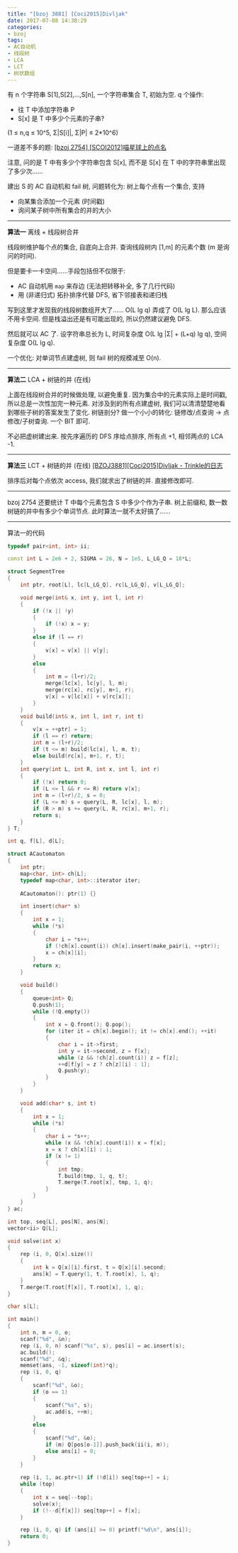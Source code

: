 ```yaml
---
title: "[bzoj 3881] [Coci2015]Divljak"
date: 2017-07-08 14:38:29
categories:
- bzoj
tags:
- AC自动机
- 线段树
- LCA
- LCT
- 树状数组
---
```

有 n 个字符串 S[1],S[2],...,S[n], 一个字符串集合 T, 初始为空. q 个操作:
- 往 T 中添加字符串 P
- S[x] 是 T 中多少个元素的子串?

(1 &le; n,q &le; 10^5, Σ|S[i]|, Σ|P| &le; 2\*10^6)

一道差不多的题: [[bzoj 2754] [SCOI2012]喵星球上的点名](http://www.lydsy.com/JudgeOnline/problem.php?id=2754)
<!--more-->
注意, 问的是 T 中有多少个字符串包含 S[x], 而不是 S[x] 在 T 中的字符串里出现了多少次......

建出 S 的 AC 自动机和 fail 树, 问题转化为: 树上每个点有一个集合, 支持
- 向某集合添加一个元素 (时间戳)
- 询问某子树中所有集合的并的大小

---
**算法一** 离线 + 线段树合并

线段树维护每个点的集合, 自底向上合并. 查询线段树内 [1,m] 的元素个数 (m 是询问的时间).

但是要卡一卡空间......手段包括但不仅限于:
- AC 自动机用 `map` 来存边 (无法把转移补全, 多了几行代码)
- 用 (非递归式) 拓扑排序代替 DFS, 省下邻接表和递归栈

写到这里才发现我的线段树数组开大了...... O(L lg q) 弄成了 O(L lg L). 那么应该不用卡空间. 但是栈溢出还是有可能出现的, 所以仍然建议避免 DFS.

然后就可以 AC 了. 设字符串总长为 L, 时间复杂度 O(L lg |Σ| + (L+q) lg q), 空间复杂度 O(L lg q).

一个优化: 对单词节点建虚树, 则 fail 树的规模减至 O(n).

---
**算法二** LCA + 树链的并 (在线)

上面在线段树合并的时候做处理, 以避免重复. 因为集合中的元素实际上是时间戳, 所以总是一次性加完一种元素. 对涉及到的所有点建虚树, 我们可以清清楚楚地看到哪些子树的答案发生了变化. 树链剖分? 做一个小小的转化: 链修改/点查询 -> 点修改/子树查询. 一个 BIT 即可.

不必把虚树建出来. 按先序遍历的 DFS 序给点排序, 所有点 +1, 相邻两点的 LCA -1.

---
**算法三** LCT + 树链的并 (在线)
[[BZOJ3881][Coci2015]Divljak - Trinkle的日志](http://trinklee.blog.163.com/blog/static/238158060201541818894/)

排序后对每个点依次 access, 我们就求出了树链的并. 直接修改即可.

---
bzoj 2754 还要统计 T 中每个元素包含 S 中多少个作为子串. 树上前缀和, 数一数树链的并中有多少个单词节点. 此时算法一就不太好搞了......

---
算法一的代码
```cpp
typedef pair<int, int> ii;

const int L = 2e6 + 2, SIGMA = 26, N = 1e5, L_LG_Q = 18*L;

struct SegmentTree
{
	int ptr, root[L], lc[L_LG_Q], rc[L_LG_Q], v[L_LG_Q];

	void merge(int& x, int y, int l, int r)
	{
		if (!x || !y)
		{
			if (!x) x = y;
		}
		else if (l == r)
		{
			v[x] = v[x] || v[y];
		}
		else
		{
			int m = (l+r)/2;
			merge(lc[x], lc[y], l, m);
			merge(rc[x], rc[y], m+1, r);
			v[x] = v[lc[x]] + v[rc[x]];
		}
	}
	void build(int& x, int l, int r, int t)
	{
		v[x = ++ptr] = 1;
		if (l == r) return;
		int m = (l+r)/2;
		if (t <= m) build(lc[x], l, m, t);
		else build(rc[x], m+1, r, t);
	}
	int query(int L, int R, int x, int l, int r)
	{
		if (!x) return 0;
		if (L <= l && r <= R) return v[x];
		int m = (l+r)/2, s = 0;
		if (L <= m) s = query(L, R, lc[x], l, m);
		if (R > m) s += query(L, R, rc[x], m+1, r);
		return s;
	}
} T;

int q, f[L], d[L];

struct ACautomaton
{
	int ptr;
	map<char, int> ch[L];
	typedef map<char, int>::iterator iter;
	
	ACautomaton(): ptr(1) {}

	int insert(char* s)
	{
		int x = 1;
		while (*s)
		{
			char i = *s++;
			if (!ch[x].count(i)) ch[x].insert(make_pair(i, ++ptr));
			x = ch[x][i];
		}
		return x;
	}

	void build()
	{
		queue<int> Q;
		Q.push(1);
		while (!Q.empty())
		{
			int x = Q.front(); Q.pop();
			for (iter it = ch[x].begin(); it != ch[x].end(); ++it)
			{
				char i = it->first;
				int y = it->second, z = f[x];
				while (z && !ch[z].count(i)) z = f[z];
				++d[f[y] = z ? ch[z][i] : 1];
				Q.push(y);
			}
		}
	}

	void add(char* s, int t)
	{
		int x = 1;
		while (*s)
		{
			char i = *s++;
			while (x && !ch[x].count(i)) x = f[x];
			x = x ? ch[x][i] : 1;
			if (x != 1)
			{
				int tmp;
				T.build(tmp, 1, q, t);
				T.merge(T.root[x], tmp, 1, q);
			}
		}
	}
} ac;

int top, seq[L], pos[N], ans[N];
vector<ii> Q[L];

void solve(int x)
{
	rep (i, 0, Q[x].size())
	{
		int k = Q[x][i].first, t = Q[x][i].second;
		ans[k] = T.query(1, t, T.root[x], 1, q);
	}
	T.merge(T.root[f[x]], T.root[x], 1, q);
}

char s[L];

int main()
{
	int n, m = 0, o;
	scanf("%d", &n);
	rep (i, 0, n) scanf("%s", s), pos[i] = ac.insert(s);
	ac.build();
	scanf("%d", &q);
	memset(ans, -1, sizeof(int)*q);
	rep (i, 0, q)
	{
		scanf("%d", &o);
		if (o == 1)
		{
			scanf("%s", s);
			ac.add(s, ++m);
		}
		else
		{
			scanf("%d", &o);
			if (m) Q[pos[o-1]].push_back(ii(i, m));
			else ans[i] = 0;
		}
	}
	
	rep (i, 1, ac.ptr+1) if (!d[i]) seq[top++] = i;
	while (top)
	{
		int x = seq[--top];
		solve(x);
		if (!--d[f[x]]) seq[top++] = f[x];
	}

	rep (i, 0, q) if (ans[i] >= 0) printf("%d\n", ans[i]);
	return 0;
}
```
